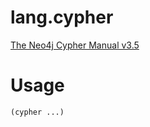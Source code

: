 # lang.cypher

[The Neo4j Cypher Manual v3.5](https://neo4j.com/docs/cypher-manual/current/)

# Usage

```
(cypher ...)
```
